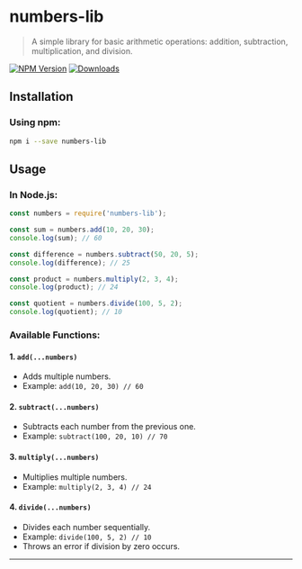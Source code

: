 # numbers-lib

> A simple library for basic arithmetic operations: addition, subtraction, multiplication, and division.

[![NPM Version][npm-image]][npm-url]
[![Downloads][npm-image-downloads]][npm-url]

## Installation

### Using npm:
```bash
npm i --save numbers-lib
```

## Usage

### In Node.js:
```javascript
const numbers = require('numbers-lib');

const sum = numbers.add(10, 20, 30);
console.log(sum); // 60

const difference = numbers.subtract(50, 20, 5);
console.log(difference); // 25

const product = numbers.multiply(2, 3, 4);
console.log(product); // 24

const quotient = numbers.divide(100, 5, 2);
console.log(quotient); // 10
```

### Available Functions:

#### 1. `add(...numbers)`
- Adds multiple numbers.
- Example: `add(10, 20, 30) // 60`

#### 2. `subtract(...numbers)`
- Subtracts each number from the previous one.
- Example: `subtract(100, 20, 10) // 70`

#### 3. `multiply(...numbers)`
- Multiplies multiple numbers.
- Example: `multiply(2, 3, 4) // 24`

#### 4. `divide(...numbers)`
- Divides each number sequentially.
- Example: `divide(100, 5, 2) // 10`
- Throws an error if division by zero occurs.

---

[npm-image]: https://img.shields.io/npm/v/numbers-lib  
[npm-url]: https://www.npmjs.com/package/numbers-lib  
[npm-image-downloads]: https://img.shields.io/npm/dw/numbers-lib  
